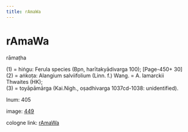 ```yaml
---
title: rAmaWa
---
```


# rAmaWa

rāmaṭha  <div n="P" />(1) = hiṅgu: Ferula species (Bpn, harītakyādivarga 100); [Page-450+ 30] <div n="P" />(2) = aṅkoṭa: Alangium salviifolium (Linn. f.) Wang. = A. lamarckii <div n="lb" />Thwaites (HK); <div n="P" />(3) = toyāpāmārga (Kai.Nigh., oṣadhivarga 1037cd-1038: unidentified).

lnum: 405

image: [449](https://www.sanskrit-lexicon.uni-koeln.de/scans/csl-apidev/servepdf.php?dict=snp&page=449)

cologne link: [rAmaWa](https://sanskrit-lexicon.uni-koeln.de/scans/csl-apidev/getword.php?dict=snp&key=rAmaWa)

